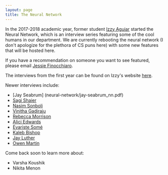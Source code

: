 ```yaml
---
layout: page
title: The Neural Network
---
```


In the 2017-2018 academic year, former student [Izzy Aguiar](www.izabelpaguiar.com) started the Neural Network, which is an interview series featuring some of the cool humans in our department.  We are currently rebooting the neural network (I don't apologize for the plethora of CS puns here) with some new features that will be hosted here.

If you have a recommendation on someone you want to see featured, please email [Jessie Finocchiaro](mailto:jefi8453@colorado.edu).

The interviews from the first year can be found on Izzy's website [here](https://izabelpaguiar.com/nn/).

Newer interviews include:
 * [Jay Seabrum] (neural-network/jay-seabrum_nn.pdf)
 * [Sagi Shaier](neural-network/sagi_shaier_nn.pdf)
 * [Nasim Sonboli](neural-network/nasim_sonboli_nn.pdf)
 * [Vinitha Gadiraju](neural-network/vinitha_gadiraju_nn.pdf)
 * [Rebecca Morrison](neural-network/rebecca_morrison_nn.pdf)
 * [Alici Edwards](neural-network/alici_edwards_nn.pdf)
 * [Evariste Somé](neural-network/evariste_some_nn.pdf)
 * [Kaleb Bishop](neural-network/kaleb_bishop_nn.pdf)
 * [Jay Luther](neural-network/jay_luther_nn.pdf)
 * [Owen Martin](neural-network/owen_martin_nn.pdf)

 Come back soon to learn more about:
 * Varsha Koushik
 * Nikita Menon

